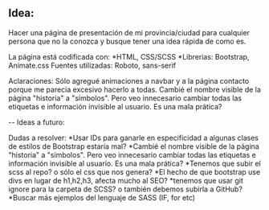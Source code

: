 Idea:
-- 
Hacer una página de presentación de mi provincia/ciudad para cualquier persona que no la conozca y busque tener una idea rápida de como es.

La página está codificada con:
*HTML, CSS/SCSS
*Librerias: Bootstrap, Animate.css
Fuentes utilizadas: Roboto, sans-serif

Aclaraciones:
Sólo agregué animaciones a navbar y a la página contacto porque me parecia excesivo hacerlo a todas.
Cambié el nombre visible de la página "historia" a "símbolos". Pero veo innecesario cambiar todas las etiquetas e información invisible al usuario. Es una mala prática?

--
Ideas a futuro:

Dudas a resolver:
*Usar IDs para ganarle en especificidad a algunas clases de estilos de Bootstrap estaría mal?
*Cambié el nombre visible de la página "historia" a "símbolos". Pero veo innecesario cambiar todas las etiquetas e información invisible al usuario. Es una mala prática?
*Tenemos que subir el scss al repo? o sólo el css que nos genera?
*El hecho de que bootstrap use divs en lugar de h1,h2,h3, afecta mucho al SEO?
*tenemos que usar git ignore para la carpeta de SCSS? o también debemos subirla a GitHub?
*Buscar más ejemplos del lenguaje de SASS (IF, for etc)